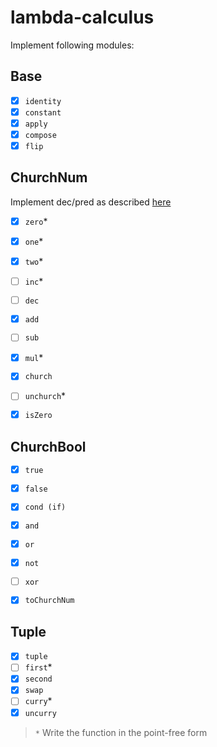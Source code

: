 # lambda-calculus

Implement following modules:

## Base

* [x] `identity`
* [x] `constant`
* [x] `apply`
* [x] `compose`
* [x] `flip`

## ChurchNum
Implement dec/pred as described [here](https://en.wikipedia.org/wiki/Church_encoding)

* [x] `zero`*
* [x] `one`*
* [x] `two`*
* [ ] `inc`*
* [ ] `dec`
* [x] `add`
* [ ] `sub`
* [x] `mul`*


* [x] `church`
* [ ] `unchurch`*


* [x] `isZero`

## ChurchBool
* [x] `true`
* [x] `false`
* [x] `cond (if)`
* [x] `and`
* [x] `or`
* [x] `not`
* [ ] `xor`


* [x] `toChurchNum`

## Tuple
* [x] `tuple`
* [ ] `first`*
* [x] `second`
* [x] `swap`
* [ ] `curry`*
* [x] `uncurry`

> `*` Write the function in the point-free form
